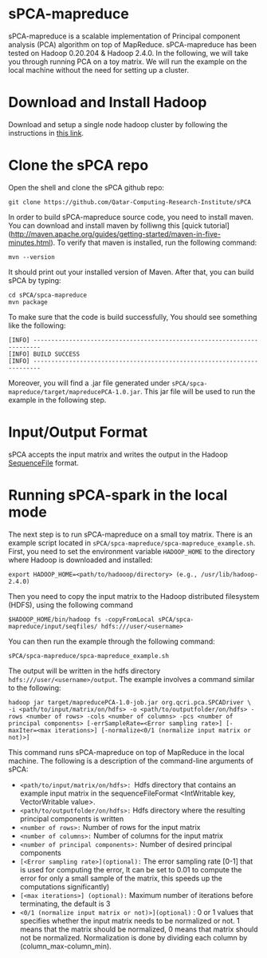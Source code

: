 sPCA-mapreduce
===========

sPCA-mapreduce is a scalable implementation of Principal component analysis (PCA) algorithm on top of MapReduce. sPCA-mapreduce has been tested on Hadoop 0.20.204 & Hadoop 2.4.0. In the following, we will take you through running PCA on a toy matrix. We will run the example on the local machine without the need for setting up a cluster.

Download and Install Hadoop
==========================

Download and setup a single node hadoop cluster by following the instructions in [this link](http://hadoop.apache.org/docs/current/hadoop-project-dist/hadoop-common/SingleCluster.html). 

Clone the sPCA repo
==========================
Open the shell and clone the sPCA github repo:
```
git clone https://github.com/Qatar-Computing-Research-Institute/sPCA
```
In order to build sPCA-mapreduce source code, you need to install maven. You can download and install maven by folliwng this [quick tutorial] (http://maven.apache.org/guides/getting-started/maven-in-five-minutes.html). To verify that maven is installed, run the following 
command:
```
mvn --version
```
It should print out your installed version of Maven. After that, you can build sPCA by typing:

```
cd sPCA/spca-mapreduce
mvn package
```
To make sure that the code is build successfully, You should see something like the following:
```
[INFO] ------------------------------------------------------------------------
[INFO] BUILD SUCCESS
[INFO] ------------------------------------------------------------------------
```
Moreover, you will find a .jar file generated under `sPCA/spca-mapreduce/target/mapreducePCA-1.0.jar`. This jar file will be used to run the example in the following step.

Input/Output Format
=====================================
sPCA accepts the input matrix and writes the output in the Hadoop [SequenceFile](http://hadoop.apache.org/docs/r2.6.0/api/org/apache/hadoop/io/SequenceFile.html) format. 

Running sPCA-spark in the local mode
=====================================
The next step is to run sPCA-mapreduce on a small toy matrix. There is an example script located in `sPCA/spca-mapreduce/spca-mapreduce_example.sh`. First, you need to set the environment variable `HADOOP_HOME` to the directory where Hadoop is downloaded and installed:
```
export HADOOP_HOME=<path/to/hadooop/directory> (e.g., /usr/lib/hadoop-2.4.0)
```
Then you need to copy the input matrix to the Hadoop distributed filesystem (HDFS), using the following command
```
$HADOOP_HOME/bin/hadoop fs -copyFromLocal sPCA/spca-mapreduce/input/seqfiles/ hdfs:///user/<username>
```
You can then run the example through the following command:
```
sPCA/spca-mapreduce/spca-mapreduce_example.sh
```
The output will be written in the hdfs directory `hdfs:///user/<username>/output`. The example involves a command similar to the following:
```
hadoop jar target/mapreducePCA-1.0-job.jar org.qcri.pca.SPCADriver \
-i <path/to/input/matrix/on/hdfs> -o <path/to/outputfolder/on/hdfs> -rows <number of rows> -cols <number of columns> -pcs <number of principal components> [-errSampleRate=<Error sampling rate>] [-maxIter=<max iterations>] [-normalize<0/1 (normalize input matrix or not)>]
```
This command runs sPCA-mapreduce on top of MapReduce in the local machine. The following is a description of the command-line arguments of sPCA:
- ```<path/to/input/matrix/on/hdfs>: ```Hdfs directory that contains an example input matrix in the sequenceFileFormat <IntWritable key, VectorWritable value>.
- ```<path/to/outputfolder/on/hdfs>:``` Hdfs directory where the resulting principal components is written
- ```<number of rows>:``` Number of rows for the input matrix
- ```<number of columns>:``` Number of columns for the input matrix
- ```<number of principal components>:``` Number of desired principal components
- ```[<Error sampling rate>](optional):``` The error sampling rate [0-1] that is used for computing the error, It can be set to 0.01 to compute the error for only a small sample of the matrix, this speeds up the computations significantly)
- ```[<max iterations>] (optional):``` Maximum number of iterations before terminating, the default is 3
- ```<0/1 (normalize input matrix or not)>](optional)``` : 0 or 1 values that specifies whether the input matrix needs to be normalized or not. 1 means that the matrix should be normalized, 0 means that matrix should not be normalized. Normalization is done by dividing each column by (column_max-column_min).
